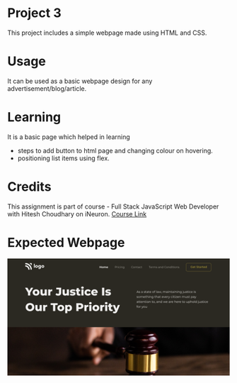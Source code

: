 # Project 3

This project includes a simple webpage made using HTML and CSS. 

# Usage

It can be used as a basic webpage design for any advertisement/blog/article.

# Learning

It is a basic page which helped in learning
- steps to add button to html page and changing colour on hovering.
- positioning list items using flex.

# Credits

This assignment is part of course - Full Stack JavaScript Web Developer with Hitesh Choudhary on iNeuron.
[Course Link](https://ineuron.ai/course/Full-Stack-Javascript-Web-Developer)

# Expected Webpage

![This is how Webpage looks](./thumbnail.png)
